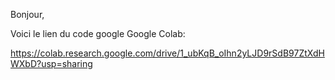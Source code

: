 Bonjour,

Voici le lien du code google Google Colab:

https://colab.research.google.com/drive/1_ubKqB_oIhn2yLJD9rSdB97ZtXdHWXbD?usp=sharing
